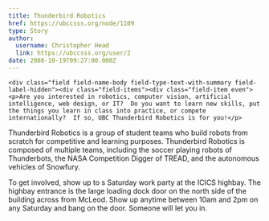 ```yaml
---
title: Thunderbird Robotics 
href: https://ubccsss.org/node/1109
type: Story
author:
  username: Christopher Head
  link: https://ubccsss.org/user/2
date: 2008-10-19T09:27:00.000Z
---
```



    <div class="field field-name-body field-type-text-with-summary field-label-hidden"><div class="field-items"><div class="field-item even"><p>Are you interested in robotics, computer vision, artificial intelligence, web design, or IT?  Do you want to learn new skills, put the things you learn in class into practice, or compete internationally?  If so, UBC Thunderbird Robotics is for you!</p>
<p>Thunderbird Robotics is a group of student teams who build robots from scratch for competitive and learning purposes.  Thunderbird Robotics is composed of multiple teams, including the soccer playing robots of Thunderbots, the NASA Competition Digger of TREAD, and the autonomous vehicles of Snowfury.</p>
<p>To get involved, show up to s Saturday work party at the ICICS highbay.  The highbay entrance is the large loading dock door on the north side of the building across from  McLeod.  Show up anytime between 10am and 2pm on any Saturday and bang on the door.  Someone will let you in.</p>
</div></div></div>    <footer>
          </footer>
    
